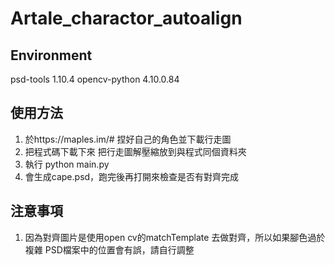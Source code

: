 # Artale_charactor_autoalign

## Environment
psd-tools          1.10.4
opencv-python      4.10.0.84

## 使用方法
1. 於https://maples.im/# 捏好自己的角色並下載行走圖
2. 把程式碼下載下來 把行走圖解壓縮放到與程式同個資料夾
3. 執行 python main.py
4. 會生成cape.psd，跑完後再打開來檢查是否有對齊完成


## 注意事項
1. 因為對齊圖片是使用open cv的matchTemplate 去做對齊，所以如果腳色過於複雜 PSD檔案中的位置會有誤，請自行調整
